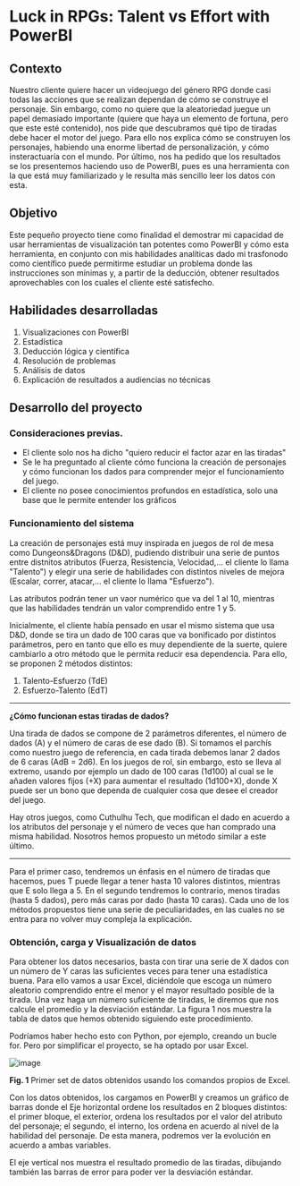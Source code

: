 # Luck in RPGs: Talent vs Effort with PowerBI

## Contexto
Nuestro cliente quiere hacer un videojuego del género RPG donde casi todas las acciones que se realizan dependan de cómo se construye el personaje. Sin embargo, como no quiere que la aleatoriedad juegue un papel demasiado importante (quiere que haya un elemento de fortuna, pero que este esté contenido), nos pide que descubramos qué tipo de tiradas debe hacer el motor del juego. Para ello nos explica cómo se construyen los personajes, habiendo una enorme libertad de personalización, y cómo insteractuaría con el mundo. Por último, nos ha pedido que los resultados se los presentemos haciendo uso de PowerBI, pues es una herramienta con la que está muy familiarizado y le resulta más sencillo leer los datos con esta.

## Objetivo
Este pequeño proyecto tiene como finalidad el demostrar mi capacidad de usar herramientas de visualización tan potentes como PowerBI y cómo esta herramienta, en conjunto con mis habilidades analíticas dado mi trasfonodo como científico puede permitirme estudiar un problema donde las instrucciones son mínimas y, a partir de la deducción, obtener resultados aprovechables con los cuales el cliente esté satisfecho.

## Habilidades desarrolladas
1. Visualizaciones con PowerBI
2. Estadística
3. Deducción lógica y científica
4. Resolución de problemas
5. Análisis de datos
6. Explicación de resultados a audiencias no técnicas

## Desarrollo del proyecto
### Consideraciones previas.
- El cliente solo nos ha dicho "quiero reducir el factor azar en las tiradas"
- Se le ha preguntado al cliente cómo funciona la creación de personajes y cómo funcionan los dados para comprender mejor el funcionamiento del juego.
- El cliente no posee conocimientos profundos en estadística, solo una base que le permite entender los gráficos

### Funcionamiento del sistema
La creación de personajes está muy inspirada en juegos de rol de mesa como Dungeons&Dragons (D&D), pudiendo distribuir una serie de puntos entre distnitos atributos (Fuerza, Resistencia, Velocidad,... el cliente lo llama "Talento") y elegir una serie de habilidades con distintos niveles de mejora (Escalar, correr, atacar,... el cliente lo llama "Esfuerzo"). 

Las atributos podrán tener un vaor numérico que va del 1 al 10, mientras que las habilidades tendrán un valor comprendido entre 1 y 5.

Inicialmente, el cliente había pensado en usar el mismo sistema que usa D&D, donde se tira un dado de 100 caras que va bonificado por distintos parámetros, pero en tanto que ello es muy dependiente de la suerte, quiere cambiarlo a otro método que le permita reducir esa dependencia. Para ello, se proponen 2 métodos distintos:
1. Talento-Esfuerzo (TdE)
2. Esfuerzo-Talento (EdT)

--------------------------------------------------------------------------------------------------------------------------------------------------------------------------------------------------------------------
<b>¿Cómo funcionan estas tiradas de dados?</b>

Una tirada de dados se compone de 2 parámetros diferentes, el número de dados (A) y el número de caras de ese dado (B). Si tomamos el parchís como nuestro juego de referencia, en cada tirada debemos lanar 2 dados de 6 caras (AdB = 2d6). En los juegos de rol, sin embargo, esto se lleva al extremo, usando por ejemplo un dado de 100 caras (1d100) al cual se le añaden valores fijos (+X) para aumentar el resultado (1d100+X), donde X puede ser un bono que dependa de cualquier cosa que desee el creador del juego.

Hay otros juegos, como Cuthulhu Tech, que modifican el dado en acuerdo a los atributos del personaje y el número de veces que han comprado una misma habilidad. Nosotros hemos propuesto un método similar a este último.

--------------------------------------------------------------------------------------------------------------------------------------------------------------------------------------------------------------------

Para el primer caso, tendremos un énfasis en el número de tiradas que hacemos, pues T puede llegar a tener hasta 10 valores distintos, mientras que E solo llega a 5. En el segundo tendremos lo contrario, menos tiradas (hasta 5 dados), pero más caras por dado (hasta 10 caras). Cada uno de los métodos propuestos tiene una serie de peculiaridades, en las cuales no se entra para no volver muy compleja la explicación.

### Obtención, carga y Visualización de datos
Para obtener los datos necesarios, basta con tirar una serie de X dados con un número de Y caras las suficientes veces para tener una estadística buena. Para ello vamos a usar Excel, diciéndole que escoga un número aleatorio comprendido entre el menor y el mayor resultado posible de la tirada. Una vez haga un número suficiente de tiradas, le diremos que nos calcule el promedio y la desviación estándar. La figura 1 nos muestra la tabla de datos que hemos obtenido siguiendo este procedimiento. 

Podríamos haber hecho esto con Python, por ejemplo, creando un bucle for. Pero por simplificar el proyecto, se ha optado por usar Excel.

![image](https://github.com/JoseManuelMdlV/Luck-in-RPGs-Talent-vs-Effort-with-PowerBI/assets/83475119/3f7bfbd7-5155-4e00-abe6-04114ed2ce1a)

<b>Fig. 1</b> Primer set de datos obtenidos usando los comandos propios de Excel.

Con los datos obtenidos, los cargamos en PowerBI y creamos un gráfico de barras donde el Eje horizontal ordene los resultados en 2 bloques distintos: el primer bloque, el exterior, ordena los resultados por el valor del atributo del personaje; el segundo, el interno, los ordena en acuerdo al nivel de la habilidad del personaje. De esta manera, podremos ver la evolución en acuerdo a ambas variables.

El eje vertical nos muestra el resultado promedio de las tiradas, dibujando también las barras de error para poder ver la desviación estándar.
